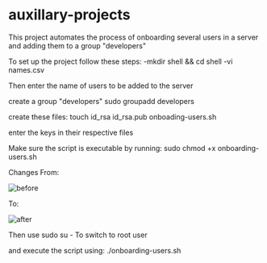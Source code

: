 # auxillary-projects

This project automates the process of onboarding several users in a server and adding them to a group "developers"

To set up the project follow these steps:
  -mkdir shell && cd shell
  -vi names.csv

Then enter the name of users to be added to the server

create a group "developers"
  sudo groupadd developers
  
create these files:
  touch id_rsa id_rsa.pub onboading-users.sh
  
enter the keys in their respective files

Make sure the script is executable by running:
  sudo chmod +x onboarding-users.sh
  
  Changes From:
  
 ![before](https://user-images.githubusercontent.com/64135078/196560868-c5625dd7-e493-43fc-afce-ad78a9bdfae8.png)
  
  To:
  
![after](https://user-images.githubusercontent.com/64135078/196561092-51f7c486-12cb-4093-94b8-dcac4e876ace.png)

Then use 
  sudo su - To switch to root user
 
 and execute the script using:
  ./onboarding-users.sh
 
